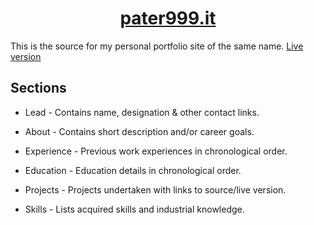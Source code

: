 <div align = "center">

<h1><a href="https://pater999.it/">pater999.it</a></h1></div>

This is the source for my personal portfolio site of the same name.
[Live version](https://pater999.it)

## Sections

- Lead - Contains name, designation & other contact links.

- About - Contains short description and/or career goals.

- Experience - Previous work experiences in chronological order.

- Education - Education details in chronological order.

- Projects - Projects undertaken with links to source/live version.

- Skills - Lists acquired skills and industrial knowledge.
